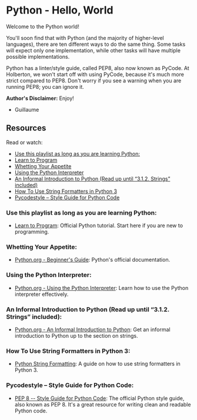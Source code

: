 # Python - Hello, World

Welcome to the Python world!

You'll soon find that with Python (and the majority of higher-level languages), there are ten different ways to do the same thing. Some tasks will expect only one implementation, while other tasks will have multiple possible implementations.

Python has a linter/style guide, called PEP8, also now known as PyCode. At Holberton, we won't start off with using PyCode, because it's much more strict compared to PEP8. Don't worry if you see a warning when you are running PEP8; you can ignore it.

**Author's Disclaimer:** Enjoy!

- Guillaume

## Resources

Read or watch:

- [Use this playlist as long as you are learning Python:](#use-this-playlist-as-long-as-you-are-learning-python)
- [Learn to Program](#learn-to-program)
- [Whetting Your Appetite](#whetting-your-appetite)
- [Using the Python Interpreter](#using-the-python-interpreter)
- [An Informal Introduction to Python (Read up until “3.1.2. Strings” included)](#an-informal-introduction-to-python-read-up-until-312-strings-included)
- [How To Use String Formatters in Python 3](#how-to-use-string-formatters-in-python-3)
- [Pycodestyle – Style Guide for Python Code](#pycodestyle--style-guide-for-python-code)

### Use this playlist as long as you are learning Python:

- [Learn to Program](https://docs.python.org/3/tutorial/index.html): Official Python tutorial. Start here if you are new to programming.

### Whetting Your Appetite:

- [Python.org - Beginner's Guide](https://docs.python.org/3/): Python's official documentation.

### Using the Python Interpreter:

- [Python.org - Using the Python Interpreter](https://docs.python.org/3/tutorial/interpreter.html): Learn how to use the Python interpreter effectively.

### An Informal Introduction to Python (Read up until “3.1.2. Strings” included):

- [Python.org - An Informal Introduction to Python](https://docs.python.org/3/tutorial/introduction.html): Get an informal introduction to Python up to the section on strings.

### How To Use String Formatters in Python 3:

- [Python String Formatting](https://realpython.com/python-f-strings/#f-strings-a-new-and-improved-way-to-format-strings-in-python): A guide on how to use string formatters in Python 3.

### Pycodestyle – Style Guide for Python Code:

- [PEP 8 -- Style Guide for Python Code](https://www.python.org/dev/peps/pep-0008/): The official Python style guide, also known as PEP 8. It's a great resource for writing clean and readable Python code.
